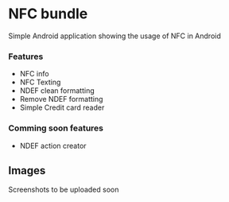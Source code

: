 # NFC bundle
Simple Android application showing the usage of NFC in Android

### Features
- NFC info
- NFC Texting
- NDEF clean formatting
- Remove NDEF formatting
- Simple Credit card reader

### Comming soon features
- NDEF action creator

## Images
Screenshots to be uploaded soon
